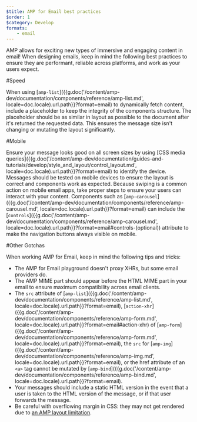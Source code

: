 ```yaml
---
$title: AMP for Email best practices
$order: 1
$category: Develop
formats:
    - email
---
```


AMP allows for exciting new types of immersive and engaging content in email! When designing emails, keep in mind the following best practices to ensure they are performant, reliable across platforms, and work as your users expect. 

#Speed

When using [`amp-list`]({{g.doc('/content/amp-dev/documentation/components/reference/amp-list.md', locale=doc.locale).url.path}}?format=email) to dynamically fetch content, include a placeholder to keep the integrity of the components structure. The placeholder should be as similar in layout as possible to the document after it's returned the requested data. This ensures the message size isn't changing or mutating the layout significantly. 

#Mobile

Ensure your message looks good on all screen sizes by using [CSS media queries]({{g.doc('/content/amp-dev/documentation/guides-and-tutorials/develop/style_and_layout/control_layout.md', locale=doc.locale).url.path}}?format=email) to identify the device. Messages should be tested on mobile devices to ensure the layout is correct and components work as expected. Because swiping is a common action on mobile email apps, take proper steps to ensure your users can interact with your content. Components such as [`amp-carousel`]({{g.doc('/content/amp-dev/documentation/components/reference/amp-carousel.md', locale=doc.locale).url.path}}?format=email) can include the [`controls`]({{g.doc('/content/amp-dev/documentation/components/reference/amp-carousel.md', locale=doc.locale).url.path}}?format=email#controls-(optional)) attribute to make the navigation buttons always visible on mobile. 

#Other Gotchas

When working AMP for Email, keep in mind the following tips and tricks:

*   The AMP for Email playground doesn't proxy XHRs, but some email providers do.
*   The AMP MIME part should appear before the HTML MIME part in your email to ensure maximum compatibility across email clients.
*   The `src` attribute of [`amp-list`]({{g.doc('/content/amp-dev/documentation/components/reference/amp-list.md', locale=doc.locale).url.path}}?format=email), [`action-xhr`]({{g.doc('/content/amp-dev/documentation/components/reference/amp-form.md', locale=doc.locale).url.path}}?format=email#action-xhr) of [`amp-form`]({{g.doc('/content/amp-dev/documentation/components/reference/amp-form.md', locale=doc.locale).url.path}}?format=email), the `src` for [`amp-img`]({{g.doc('/content/amp-dev/documentation/components/reference/amp-img.md', locale=doc.locale).url.path}}?format=email), or the href attribute of an `<a>` tag cannot be mutated by [`amp-bind`]({{g.doc('/content/amp-dev/documentation/components/reference/amp-bind.md', locale=doc.locale).url.path}}?format=email).
*   Your messages should include a static HTML version in the event that a user is taken to the HTML version of the message, or if that user forwards the message.
*   Be careful with overflowing margin in CSS: they may not get rendered due to [an AMP layout limitation](https://github.com/ampproject/amphtml/issues/13343#issuecomment-447380241).